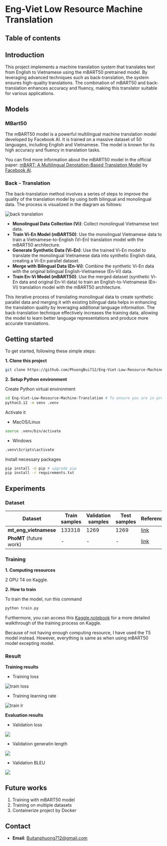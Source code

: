 # Eng-Viet Low Resource Machine Translation

## Table of contents

## Introduction

This project implements a machine translation system that translates text from English to Vietnamese using the mBART50 pretrained model. By leveraging advanced techniques such as back-translation, the system ensures high-quality translations. The combination of mBART50 and back-translation enhances accuracy and fluency, making this translator suitable for various applications.

## Models

### MBart50

The mBART50 model is a powerful multilingual machine translation model developed by Facebook AI. It is trained on a massive dataset of 50 languages, including English and Vietnamese. The model is known for its high accuracy and fluency in translation tasks.

You can find more information about the mBART50 model in the official paper: [mBART: A Multilingual Denotation-Based Translation Model](https://arxiv.org/abs/2001.08210) by [Facebook AI](https://ai.facebook.com/).

### Back - Translation

The back-translation method involves a series of steps to improve the quality of the translation model by using both bilingual and monolingual data. The process is visualized in the diagram as follows:

![back translation](./assets/back-translation.png)

- **Monolingual Data Collection (Vi)**: Collect monolingual Vietnamese text data.
- **Train Vi-En Model (mBART50)**: Use the monolingual Vietnamese data to train a Vietnamese-to-English (Vi-En) translation model with the mBART50 architecture.
- **Generate Synthetic Data (Vi-En)**: Use the trained Vi-En model to translate the monolingual Vietnamese data into synthetic English data, creating a Vi-En parallel dataset.
- **Merge with Bilingual Data (En-Vi)**: Combine the synthetic Vi-En data with the original bilingual English-Vietnamese (En-Vi) data.
- **Train En-Vi Model (mBART50)**: Use the merged dataset (synthetic Vi-En data and original En-Vi data) to train an English-to-Vietnamese (En-Vi) translation model with the mBART50 architecture.

This iterative process of translating monolingual data to create synthetic parallel data and merging it with existing bilingual data helps in enhancing the translation quality by leveraging additional language information. The back-translation technique effectively increases the training data, allowing the model to learn better language representations and produce more accurate translations.

## Getting started

To get started, following these simple steps:

**1. Clone this project**
```bash
git clone https://github.com/PhuongBui712/Eng-Viet-Low-Resource-Machine-Translation.git
```

**2. Setup Python environment**

Create Python virtual environment
```bash
cd Eng-Viet-Low-Resource-Machine-Translation # To ensure you are in project directory
python3.12 -m venv .venv 
```

Activate it

- MacOS/Linux
```bash
source .venv/bin/activate
```

- Windows
```bash
.venv\Scripts\activate
```

Install necessary packages
```bash
pip install -U pip # upgrade pip
pip install -r requirements.txt
```

## Experiments

### Dataset

| Dataset | Train samples | Validation samples | Test samples | Reference |
|---|---|---|---|---|
| **mt_eng_vietnamese** | 133318 | 1269 | 1269 | [link](https://huggingface.co/datasets/IWSLT/mt_eng_vietnamese) |
| **PhoMT** (future work) | - | - | - | [link](https://github.com/VinAIResearch/PhoMT) |

### Training

**1. Computing resources**

2 GPU T4 on Kaggle.

**2. How to train**

To train the model, run this command

```bash
python train.py
```

Furthermore, you can access this [Kaggle notebook](https://www.kaggle.com/code/phuongbui10c13/eng-viet-translator-with-low-resource/notebook) for a more detailed walkthrough of the training process on Kaggle.

Because of not having enough computing resource, I have used the T5 model instead. However, everything is same as when using mBART50 model excepting model.

### Result

**Training results**

- Training loss

![train loss](./assets/train_loss.png)

- Training learning rate

![train lr](./assets/train_lr.png)

**Evaluation results**

- Validation loss

![](./assets/eval_loss.png)

- Validation generatin length

![](./assets/eval_gen_len.png)

- Validation BLEU

![](./assets/eval_bleu.png)

## Future works

1. Training with mBART50 model
2. Training on multiple datasets
3. Containerize project by Docker

## Contact

- **Email**: Buitanphuong712@gmail.com